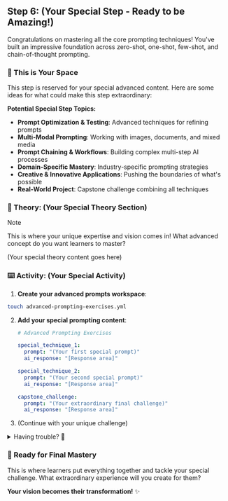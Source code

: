 ## Step 6: (Your Special Step - Ready to be Amazing!)

Congratulations on mastering all the core prompting techniques! You've built an impressive foundation across zero-shot, one-shot, few-shot, and chain-of-thought prompting.

### 🎯 This is Your Space

This step is reserved for your special advanced content. Here are some ideas for what could make this step extraordinary:

**Potential Special Step Topics:**
- **Prompt Optimization & Testing**: Advanced techniques for refining prompts
- **Multi-Modal Prompting**: Working with images, documents, and mixed media
- **Prompt Chaining & Workflows**: Building complex multi-step AI processes
- **Domain-Specific Mastery**: Industry-specific prompting strategies
- **Creative & Innovative Applications**: Pushing the boundaries of what's possible
- **Real-World Project**: Capstone challenge combining all techniques

### 📖 Theory: (Your Special Theory Section)

> [!NOTE]
> This is where your unique expertise and vision comes in! What advanced concept do you want learners to master?

(Your special theory content goes here)

### ⌨️ Activity: (Your Special Activity)

1. **Create your advanced prompts workspace**:

```bash
touch advanced-prompting-exercises.yml
```

2. **Add your special prompting content**:
   
   ```yaml
   # Advanced Prompting Exercises
   
   special_technique_1:
     prompt: "(Your first special prompt)"
     ai_response: "[Response area]"
   
   special_technique_2:
     prompt: "(Your second special prompt)"  
     ai_response: "[Response area]"
   
   capstone_challenge:
     prompt: "(Your extraordinary final challenge)"
     ai_response: "[Response area]"
   ```

3. (Continue with your unique challenge)

<details>
<summary>Having trouble? 🤷</summary><br/>

- (Your special troubleshooting tips)
- (Additional help specific to your content)

</details>

### 🚀 Ready for Final Mastery

This is where learners put everything together and tackle your special challenge. What extraordinary experience will you create for them?

**Your vision becomes their transformation!** ✨
